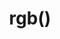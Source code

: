 ---
title: "rgb()"
description: "RGB functional notation (`rgb()`)"
category: css
keywords: rgb,color
last_test_date: "2021-05-14"
test_url: "/tests/css-colors.html"
test_results_url: "https://testi.at/proj/w7XizGjCyAYCZgDFP1OSGekFm"
stats: {
  apple-mail: {
    macos: {
      "11": "y",
      "12": "y",
      "13": "y"
    },
    ios: {
      "11": "a #1",
      "12": "y",
      "13": "y",
      "14": "y"
    }
  },
  gmail: {
    desktop-webmail: {
      "2021-08": "a #1 #3"
    },
    ios: {
      "2021-08": "a #1 #3"
    },
    android: {
      "2021-08": "a #1 #3"
    },
    mobile-webmail: {
      "2021-08": "a #1 #3"
    }
  },
  orange: {
    desktop-webmail: {
      "2021-05":"a #1 #2"
    },
    ios: {
      "2021-05":"a #1 #2"
    },
    android: {
      "2021-05":"a #1 #2"
    }
  },
  outlook: {
    windows: {
      "2007": "a #1 #2",
      "2010": "a #1 #2",
      "2013": "a #1 #2",
      "2016": "a #1 #2",
      "2019": "a #1 #2"
    },
    windows-mail: {
      "2021-01": "a #1 #2"
    },
    macos: {
      "2011": "a #1 #2",
      "2016": "a #1 #2",
      "2021-01": "y"
    },
    outlook-com: {
      "2021-01": "y"
    },
    ios: {
      "2021-01": "y"
    },
    android: {
      "4.2101.0": "y"
    }
  },
  yahoo: {
    desktop-webmail: {
      "2021-01": "a #1"
    },
    ios: {
      "2021-05": "a #1"
    },
    android: {
      "6.16.2.1519779": "a #1"
    }
  },
  aol: {
    desktop-webmail: {
      "2021-01": "a #1"
    },
    ios: {
      "2021-05": "a #1"
    },
    android: {
      "2021-05": "a #1"
    }
  },
  samsung-email: {
    android: {
      "6.1.31.2": "y"
    }
  },
  sfr: {
    desktop-webmail: {
      "2021-05":"y"
    },
    ios: {
      "2021-05":"y"
    },
    android: {
      "2021-05":"y"
    }
  },
  thunderbird: {
    macos: {
      "78.10": "y"
    }
  },
  protonmail: {
    desktop-webmail: {
      "2021-05":"y"
    },
    ios: {
      "2021-05":"y"
    },
    android: {
      "2021-05":"y"
    }
  },
  hey: {
    desktop-webmail: {
      "2021-05":"y"
    }
  },
  mail-ru: {
    desktop-webmail: {
      "2021-05":"y"
    }
  },
  fastmail: {
    desktop-webmail: {
      "2021-07": "y"
    }
  },
  laposte: {
    desktop-webmail: {
      "2021-08": "y"
    }
  },
  gmx: {
      desktop-webmail: {
          "2022-07": "a #1 #2" 
      },
      ios: {
          "2022-07": "y"
      },
      android: {
          "2022-07": "y"
      }
  },
  web-de: {
      desktop-webmail: {
          "2022-07": "a #1 #2" 
      },
      ios: {
          "2022-07": "y"
      },
      android: {
          "2022-07": "y"
      }
  },
  ionos-1and1: {
      desktop-webmail: {
          "2022-07": "y"
      },
      android: {
          "2022-07": "y"
      }
  }
}
notes_by_num: {
  "1": "Whitespace syntax is not supported (`rgb(0 128 0 / 1)`).",
  "2": "Alpha value is not supported (`rgb(0, 128, 0, 0.5)`).",
  "3": "whitespace syntax (`rgb(0 128 0)`): when used in the `style` attribute of an element, the whole attribute is stripped. When used inside `<style>`, the whole `<style>` block is stripped."
}
links: {
  "Can I use: RGB functional notation (rgb())":"https://caniuse.com/mdn-css_types_color_rgb_functional_notation",
  "Can I use: rgb() can accept alpha values":"https://caniuse.com/mdn-css_types_color_rgb_function_accepts_alpha",
  "Can I use: Allow floats in rgb() and rgba()":"https://caniuse.com/mdn-css_types_color_floats_in_rgb_rgba",
  "MDN: <color> CSS data type":"https://developer.mozilla.org/en-US/docs/Web/CSS/color_value#rgb()",
  "MDN: Browser compatibility for space-sparated values (also known as whitespace syntax)":"https://developer.mozilla.org/en-US/docs/Web/CSS/color_value/rgb()#space-separated_values"
}
---